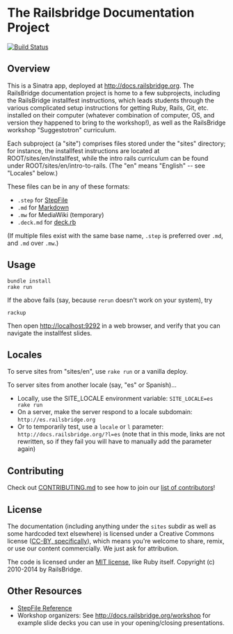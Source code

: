 # The Railsbridge Documentation Project

[![Build Status](https://travis-ci.org/railsbridge/docs.png)](https://travis-ci.org/railsbridge/docs)

## Overview

This is a Sinatra app, deployed at <http://docs.railsbridge.org>. The RailsBridge documentation project is home to a few subprojects, including the RailsBridge installfest instructions, which leads students through the various complicated setup instructions for getting Ruby, Rails, Git, etc. installed on their computer (whatever combination of computer, OS, and version they happened to bring to the workshop!), as well as the RailsBridge workshop "Suggestotron" curriculum.

Each subproject (a "site") comprises files stored under the "sites" directory; for instance, the installfest instructions are located at ROOT/sites/en/installfest, while the intro rails curriculum can be found under ROOT/sites/en/intro-to-rails. (The "en" means "English" -- see "Locales" below.)

These files can be in any of these formats:

* `.step` for [StepFile](step_file_reference.md)
* `.md` for [Markdown](http://daringfireball.net/projects/markdown/syntax)
* `.mw` for MediaWiki (temporary)
* `.deck.md` for [deck.rb](https://github.com/alexch/deck.rb)

(If multiple files exist with the same base name, `.step` is preferred over `.md`, and `.md` over `.mw`.)

## Usage

    bundle install
    rake run

If the above fails (say, because `rerun` doesn't work on your system), try

    rackup

Then open <http://localhost:9292> in a web browser, and verify that you can navigate the installfest slides.

## Locales

To serve sites from "sites/en", use `rake run` or a vanilla deploy.

To server sites from another locale (say, "es" or Spanish)...
  * Locally, use the SITE_LOCALE environment variable: `SITE_LOCALE=es rake run`
  * On a server, make the server respond to a locale subdomain: `http://es.railsbridge.org`
  * Or to temporarily test, use a `locale` or `l` parameter: `http://docs.railsbridge.org/?l=es` (note that in this mode, links are not rewritten, so if they fail you will have to manually add the parameter again)

## Contributing

Check out [CONTRIBUTING.md](CONTRIBUTING.md) to see how to join our [list of contributors](https://github.com/railsbridge/docs/contributors)!

## License

The documentation (including anything under the `sites` subdir as well as some hardcoded text elsewhere) is licensed under a Creative Commons license ([CC-BY,  specifically](http://creativecommons.org/licenses/by/3.0/)), which means you're welcome to share, remix, or use our content commercially. We just ask for attribution.

The code is licensed under an [MIT license](http://opensource.org/licenses/MIT), like Ruby itself. Copyright (c) 2010-2014 by RailsBridge.

## Other Resources

- [StepFile Reference](step_file_reference.md)
- Workshop organizers: See http://docs.railsbridge.org/workshop for example slide decks you can use in your opening/closing presentations.

